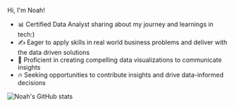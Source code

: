 
Hi, I'm Noah!

- 📊 Certified Data Analyst sharing about my journey and learnings in tech:)
- ✍️ Eager to apply skills in real world business problems and deliver with the data driven solutions
- 🔣 Proficient in creating compelling data visualizations to communicate insights
- 🔥 Seeking opportunities to contribute insights and drive data-informed decisions



![Noah's GitHub stats](https://github-readme-stats.vercel.app/api?username=Noahchristyf&show_icons=true&theme=radical)
